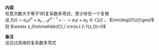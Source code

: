 **内容**  
任意次数大于等于1的复系数多项式，至少存在一个复根  
设 $f(z)=a_nz^n+a_{n-1}z^{n-1}+\cdots+a_1z+a_0\in\mathbb{C}[z]$ ， $\rm{deg}[f(z)]\geq1$  
则 $\exists z_0\in\mathbb{C},\ \rm{s.t.}\ f(z_0)=0$  
  
**备注**  
没见过具体的复系数多项式  
